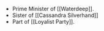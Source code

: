 - Prime Minister of [[Waterdeep]].
- Sister of [[Cassandra Silverhand]]
- Part of [[Loyalist Party]].
